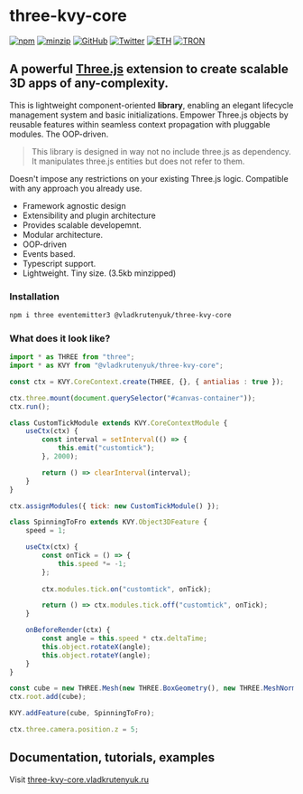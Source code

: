 
# three-kvy-core

[![npm](https://img.shields.io/npm/v/@vladkrutenyuk/three-kvy-core)](https://www.npmjs.com/package/@vladkrutenyuk/three-kvy-core)
[![minzip](https://badgen.net/bundlephobia/minzip/@vladkrutenyuk/three-kvy-core)](https://bundlephobia.com/package/@vladkrutenyuk/three-kvy-core)
[![GitHub](https://img.shields.io/github/stars/vladkrutenyuk/three-kvy-core?style=social)](https://github.com/vladkrutenyuk/three-kvy-core)
[![Twitter](https://img.shields.io/twitter/follow/vladkrutenyuk
)](https://x.com/vladkrutenyuk)
[![ETH](https://img.shields.io/badge/ETH-black)](https://etherscan.io/address/0xF348AB28dB048CbFF18095b428ac9Da4f1A7a90e)
[![TRON](https://img.shields.io/badge/TRX-black)](https://tronscan.org/#/address/TPKRxSrpwPhwfVrrR8qpjZ2knpB4zWopFo)

## **A powerful [Three.js](https://threejs.org/) extension to create scalable 3D apps of any-complexity.**

This is lightweight component-oriented **library**, enabling an elegant lifecycle management system and basic initializations. Empower Three.js objects by reusable features within seamless context propagation with pluggable modules. The OOP-driven.

> This library is designed in way not no include three.js as dependency.  
> It manipulates three.js entities but does not refer to them.

Doesn't impose any restrictions on your existing Three.js logic. Compatible with any approach you already use.

- Framework agnostic design
- Extensibility and plugin architecture
- Provides scalable developemnt.
- Modular architecture.
- OOP-driven
- Events based.
- Typescript support.
- Lightweight. Tiny size. (3.5kb minzipped)

### Installation

```sh
npm i three eventemitter3 @vladkrutenyuk/three-kvy-core 
```

### What does it look like?

```js
import * as THREE from "three";
import * as KVY from "@vladkrutenyuk/three-kvy-core";

const ctx = KVY.CoreContext.create(THREE, {}, { antialias : true });

ctx.three.mount(document.querySelector("#canvas-container"));
ctx.run();

class CustomTickModule extends KVY.CoreContextModule {
    useCtx(ctx) {
        const interval = setInterval(() => {
            this.emit("customtick");
        }, 2000);

        return () => clearInterval(interval);
    }
}

ctx.assignModules({ tick: new CustomTickModule() });

class SpinningToFro extends KVY.Object3DFeature {
    speed = 1;

    useCtx(ctx) {
        const onTick = () => {
            this.speed *= -1;
        };
        
        ctx.modules.tick.on("customtick", onTick);

        return () => ctx.modules.tick.off("customtick", onTick);
    }

    onBeforeRender(ctx) {
        const angle = this.speed * ctx.deltaTime;
        this.object.rotateX(angle);
        this.object.rotateY(angle);
    }
}

const cube = new THREE.Mesh(new THREE.BoxGeometry(), new THREE.MeshNormalMaterial() );
ctx.root.add(cube);

KVY.addFeature(cube, SpinningToFro);

ctx.three.camera.position.z = 5;
```

## Documentation, tutorials, examples

Visit [three-kvy-core.vladkrutenyuk.ru](https://three-kvy-core.vladkrutenyuk.ru)